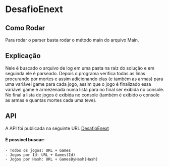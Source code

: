 # DesafioEnext

## Como Rodar

Para rodar o parser basta rodar o método main do arquivo Main.

## Explicação

Nele é buscado o arquivo de log em uma pasta na raiz do solução e em seguinda ele é parseado. Depois o programa verifica todas as linas procurando por mortes e assim adicionando elas (e também as armas) para uma variável game para cada jogo, assim que o jogo é finalizado essa variável game é armezenada numa lista para no final ser exibida no console. No final a lista de jogos é exibida no console (também é exibido o console as armas e quantas mortes cada uma teve).

## API

A API foi publicada na seguinte URL [DesafioEnext](https://desafioenext.azurewebsites.net/)

#### É possível buscar:

```
- Todos os jogos: URL + Games
- Jogos por Id: URL + Games(Id)
- Jogos por Hash: URL + GamesByHash(Hash)
```
